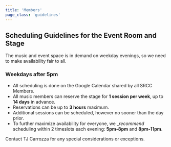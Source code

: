 ```yaml
---
title: 'Members'
page_class: 'guidelines'
---
```


## Scheduling Guidelines for the Event Room and Stage

The music and event space is in demand
on weekday evenings,
so we need to make availability fair to all.

### Weekdays after 5pm

* All scheduling is done
  on the Google Calendar shared
  by all SRCC Members.
* All music members can reserve the stage
  for **1 session per week**,
  up to **14 days** in advance.
* Reservations can be up to **3 hours** maximum.
* Additional sessions can be scheduled,
  however no sooner than the day prior.
* To further maximize availability for everyone,
  we __recommend_
  scheduling within 2 timeslots each evening:
  **5pm-8pm** and **8pm-11pm**.

Contact TJ Carrozza for any special considerations
or exceptions.
